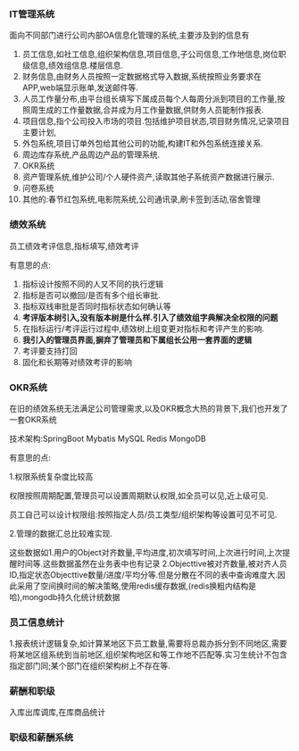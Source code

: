 ### IT管理系统

面向不同部门进行公司内部OA信息化管理的系统,主要涉及到的信息有

1. 员工信息,如社工信息,组织架构信息,项目信息,子公司信息,工作地信息,岗位职级信息,绩效组信息.楼层信息.
2. 财务信息,由财务人员按照一定数据格式导入数据,系统按照业务要求在APP,web端显示账单,发送邮件等.
3. 人员工作量分布,由平台组长填写下属成员每个人每周分派到项目的工作量,按照周生成的工作量数据,合并成为月工作量数据,供财务人员能制作报表.
4. 项目信息,指个公司投入市场的项目.包括维护项目状态,项目财务情况,记录项目主要计划,
5. 外包系统,项目订单外包给其他公司的功能,构建IT和外包系统连接关系.
6. 周边库存系统,产品周边产品的管理系统.
7. OKR系统
8. 资产管理系统,维护公司/个人硬件资产,读取其他子系统资产数据进行展示.
9. 问卷系统
10. 其他的:春节红包系统,电影院系统,公司通讯录,刷卡签到活动,宿舍管理

### 绩效系统 

员工绩效考评信息,指标填写,绩效考评

有意思的点:

1. 指标设计按照不同的人又不同的执行逻辑
2. 指标是否可以撤回/是否有多个组长审批.
3. 指标双线审批是否同时指标状态如何确认等
4. **考评版本树引入,没有版本树是什么样.引入了绩效组字典解决全权限的问题**
5. 在指标运行/考评运行过程中,绩效树上组变更对指标和考评产生的影响.
6. **我引入的管理员界面,摒弃了管理员和下属组长公用一套界面的逻辑**
7. 考评要支持打回
8. 固化和长期等对绩效考评的影响

### OKR系统

在旧的绩效系统无法满足公司管理需求,以及OKR概念大热的背景下,我们也开发了一套OKR系统

技术架构:SpringBoot Mybatis MySQL Redis MongoDB

有意思的点:

1.权限系统复杂度比较高

权限按照周期配置,管理员可以设置周期默认权限,如全员可以见,近上级可见.

员工自己可以设计权限组:按照指定人员/员工类型/组织架构等设置可见不可见.

2.管理的数据汇总比较难实现.

这些数据如1.用户的Object对齐数量,平均进度,初次填写时间,上次进行时间,上次提醒时间等.这些数据虽然在业务表中也有记录 2.Objecttive被对齐数量,被对齐人员ID,指定状态Objecttive数量/进度/平均分等.但是分散在不同的表中查询难度大.因此采用了空间换时间的解决策略,使用redis缓存数据,(redis换粗内结构是哈),mongodb持久化统计统数据

### 员工信息统计

1.报表统计逻辑复杂,如计算某地区下员工数量,需要将总裁办拆分到不同地区,需要将某地区组系统到当前地区,组织架构地区和等工作地不匹配等.实习生统计不包含指定部门同;某个部门在组织架构树上不存在等.

### 薪酬和职级

入库出库调库,在库商品统计

### 职级和薪酬系统







